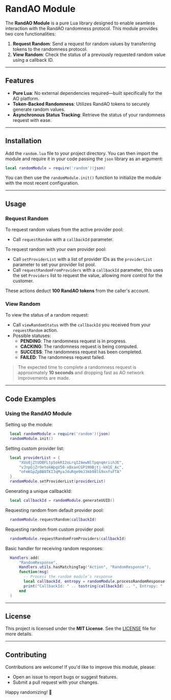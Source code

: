 # RandAO Module

The **RandAO Module** is a pure Lua library designed to enable seamless interaction with the RandAO randomness protocol. This module provides two core functionalities: 

1. **Request Random**: Send a request for random values by transferring tokens to the randomness protocol.
2. **View Random**: Check the status of a previously requested random value using a callback ID.

---

## Features
- **Pure Lua**: No external dependencies required—built specifically for the AO platform.
- **Token-Backed Randomness**: Utilizes RandAO tokens to securely generate random values.
- **Asynchronous Status Tracking**: Retrieve the status of your randomness request with ease.

---

## Installation

Add the `random.lua` file to your project directory. You can then import the module and require it in your code passing the `json` library as an argument:
```lua
local randomModule = require('random')(json)
```
You can then use the `randomModule.init()` function to initialize the module with the most recent configuration.

---

## Usage

### Request Random
To request random values from the active provider pool:
- Call `requestRandom` with a `callbackId` parameter.

To request random with your own provider pool:
- Call `setProviderList` with a list of provider IDs as the `providerList` parameter to set your provider list pool.
- Call `requestRandomFromProviders` with a `callbackId` parameter, this uses the set `Providers` list to request the value, allowing more control for the customer.

These actions deduct **100 RandAO tokens** from the caller's account.
### View Random
To view the status of a random request:
- Call `viewRandomStatus` with the `callbackId` you received from your `requestRandom` action.
- Possible statuses:
  - **PENDING**: The randomness request is in progress.
  - **CACKING**: The randomness request is being computed.
  - **SUCCESS**: The randomness request has been completed.
  - **FAILED**: The randomness request failed.

> The expected time to complete a randomness request is approximately **10 seconds** and dropping fast as AO network improvements are made.

---

## Code Examples

### Using the RandAO Module

Setting up the module:
```lua
  local randomModule = require('random')(json)
  randomModule.init()
```

Setting custom provider list:
```lua
  local providerList = {
      "XUo8jZtUDBFLtp5okR12oLrqIZ4ewNlTpqnqmriihJE",
      "vJnpGjZrOetokWpgV50-xBxanCGP1N9Bjtj-kH1E_Ac",
      "oFmKGpZpBB8TKI3qMyaJduRqe9mJ3kb98lS9xnfsFTA"
  }
  randomModule.setProviderList(providerList)
```
Generating a unique callbackId:
```lua
  local callbackId = randomModule.generateUUID()
```

Requesting random from default provider pool:
```lua
  randomModule.requestRandom(callbackId)
```

Requesting random from custom provider pool:
```lua
  randomModule.requestRandomFromProviders(callbackId)
```

Basic handler for receiving random responses:
```lua
  Handlers.add(
      "RandomResponse",
      Handlers.utils.hasMatchingTag("Action", "RandomResponse"),
      function(msg)
        -- Process the random module’s response
        local callbackId, entropy = randomModule.processRandomResponse(msg.From, msg.Data)
        print("CallbackId: " .. tostring(callbackId) .. ", Entropy: " .. tostring(entropy))
      end
  )
```
---

## License

This project is licensed under the **MIT License**. See the [LICENSE](LICENSE) file for more details.

---

## Contributing

Contributions are welcome! If you'd like to improve this module, please:
- Open an issue to report bugs or suggest features.
- Submit a pull request with your changes.

Happy randomizing! 🎲
